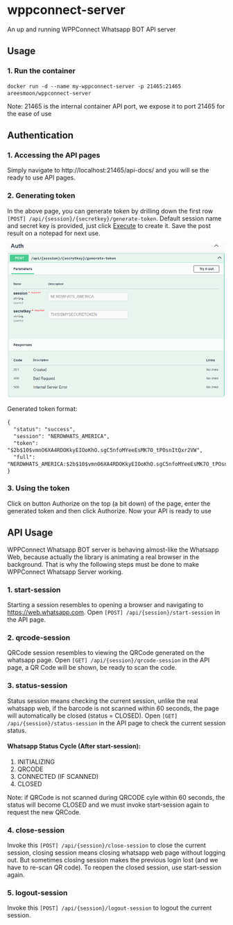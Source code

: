 # wppconnect-server
An up and running WPPConnect Whatsapp BOT API server

## Usage

### 1. Run the container
```
docker run -d --name my-wppconnect-server -p 21465:21465 areesmoon/wppconnect-server
```
Note: 21465 is the internal container API port, we expose it to port 21465 for the ease of use

## Authentication

### 1. Accessing the API pages
Simply navigate to http://localhost:21465/api-docs/ and you will se the ready to use API pages.

### 2. Generating token
In the above page, you can generate token by drilling down the first row `[POST] /api/{session}/{secretkey}/generate-token`. Default session name and secret key is provided, just click [Execute](#) to create it. Save the post result on a notepad for next use.

![Generating token](docs/token.png)

Generated token format:

```
{
  "status": "success",
  "session": "NERDWHATS_AMERICA",
  "token": "$2b$10$vmnO6XA4RDOKkyEIOoKhO.sgC5nfoMYeeEsMK7O_tPOsnItQxr2VW",
  "full": "NERDWHATS_AMERICA:$2b$10$vmnO6XA4RDOKkyEIOoKhO.sgC5nfoMYeeEsMK7O_tPOsnItQxr2VW"
}
```

### 3. Using the token
Click on button Authorize on the top (a bit down) of the page, enter the generated token and then click Authorize. Now your API is ready to use

## API Usage

WPPConnect Whatsapp BOT server is behaving almost-like the Whatsapp Web, because actually the library is animating a real browser in the background. That is why the following steps must be done to make WPPConnect Whatsapp Server working.

### 1. start-session
Starting a session resembles to opening a browser and navigating to https://web.whatsapp.com. Open `[POST] /api/{session}/start-session` in the API page.

### 2. qrcode-session
QRCode session resembles to viewing the QRCode generated on the whatsapp page. Open `[GET] /api/{session}/qrcode-session` in the API page, a QR Code will be shown, be ready to scan the code.

### 3. status-session
Status session means checking the current session, unlike the real whatsapp web, if the barcode is not scanned within 60 seconds, the page will automatically be closed (status = CLOSED). Open `[GET] /api/{session}/status-session` in the API page to check the current session status.

#### Whatsapp Status Cycle (After start-session):
  1. INITIALIZING
  2. QRCODE
  3. CONNECTED (IF SCANNED)
  4. CLOSED

Note: if QRCode is not scanned during QRCODE cyle within 60 seconds, the status will become CLOSED and we must invoke start-session again to request the new QRCode.

### 4. close-session
Invoke this `[POST] /api/{session}/close-session` to close the current session, closing session means closing whatsapp web page without logging out. But sometimes closing session makes the previous login lost (and we have to re-scan QR code). To reopen the closed session, use start-session again.

### 5. logout-session
Invoke this `[POST] /api/{session}/logout-session` to logout the current session.
